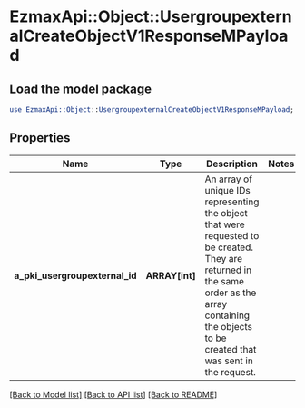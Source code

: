 # EzmaxApi::Object::UsergroupexternalCreateObjectV1ResponseMPayload

## Load the model package
```perl
use EzmaxApi::Object::UsergroupexternalCreateObjectV1ResponseMPayload;
```

## Properties
Name | Type | Description | Notes
------------ | ------------- | ------------- | -------------
**a_pki_usergroupexternal_id** | **ARRAY[int]** | An array of unique IDs representing the object that were requested to be created.  They are returned in the same order as the array containing the objects to be created that was sent in the request. | 

[[Back to Model list]](../README.md#documentation-for-models) [[Back to API list]](../README.md#documentation-for-api-endpoints) [[Back to README]](../README.md)


